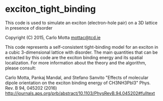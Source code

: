 # exciton_tight_binding
This code is used to simulate an exciton (electron-hole pair) on a 3D lattice in presence of disorder

Copyright (C) 2015, Carlo Motta <mottac@tcd.ie>

This code represents a self-consistent tight-binding model 
for an exciton in a cubic 3-dimensional lattice with disorder. 
The main quantities that can be extracted by this code are the
exciton binding energy and its spatial localization. For more 
information about the theory and the algorithm, please consult:

Carlo Motta, Pankaj Mandal, and Stefano Sanvito
"Effects of molecular dipole orientation on the exciton binding energy of CH3NH3PbI3"
Phys. Rev. B 94, 045202 (2016)
http://journals.aps.org/prb/abstract/10.1103/PhysRevB.94.045202#fulltext
